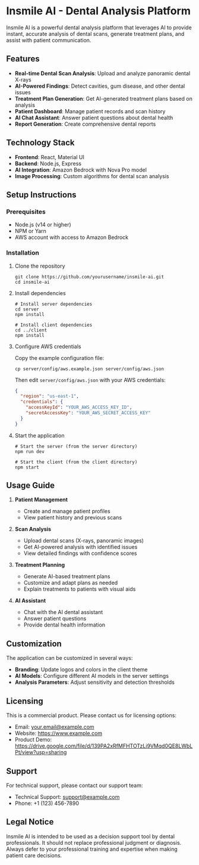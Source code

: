 # Insmile AI - Dental Analysis Platform

Insmile AI is a powerful dental analysis platform that leverages AI to provide instant, accurate analysis of dental scans, generate treatment plans, and assist with patient communication.

## Features

- **Real-time Dental Scan Analysis**: Upload and analyze panoramic dental X-rays
- **AI-Powered Findings**: Detect cavities, gum disease, and other dental issues
- **Treatment Plan Generation**: Get AI-generated treatment plans based on analysis
- **Patient Dashboard**: Manage patient records and scan history
- **AI Chat Assistant**: Answer patient questions about dental health
- **Report Generation**: Create comprehensive dental reports

## Technology Stack

- **Frontend**: React, Material UI
- **Backend**: Node.js, Express
- **AI Integration**: Amazon Bedrock with Nova Pro model
- **Image Processing**: Custom algorithms for dental scan analysis

## Setup Instructions

### Prerequisites

- Node.js (v14 or higher)
- NPM or Yarn
- AWS account with access to Amazon Bedrock

### Installation

1. Clone the repository
   ```
   git clone https://github.com/yourusername/insmile-ai.git
   cd insmile-ai
   ```

2. Install dependencies
   ```
   # Install server dependencies
   cd server
   npm install

   # Install client dependencies
   cd ../client
   npm install
   ```

3. Configure AWS credentials

   Copy the example configuration file:
   ```
   cp server/config/aws.example.json server/config/aws.json
   ```

   Then edit `server/config/aws.json` with your AWS credentials:
   ```json
   {
     "region": "us-east-1",
     "credentials": {
       "accessKeyId": "YOUR_AWS_ACCESS_KEY_ID",
       "secretAccessKey": "YOUR_AWS_SECRET_ACCESS_KEY"
     }
   }
   ```

4. Start the application
   ```
   # Start the server (from the server directory)
   npm run dev

   # Start the client (from the client directory)
   npm start
   ```

## Usage Guide

1. **Patient Management**
   - Create and manage patient profiles
   - View patient history and previous scans

2. **Scan Analysis**
   - Upload dental scans (X-rays, panoramic images)
   - Get AI-powered analysis with identified issues
   - View detailed findings with confidence scores

3. **Treatment Planning**
   - Generate AI-based treatment plans
   - Customize and adapt plans as needed
   - Explain treatments to patients with visual aids

4. **AI Assistant**
   - Chat with the AI dental assistant
   - Answer patient questions
   - Provide dental health information

## Customization

The application can be customized in several ways:

- **Branding**: Update logos and colors in the client theme
- **AI Models**: Configure different AI models in the server settings
- **Analysis Parameters**: Adjust sensitivity and detection thresholds

## Licensing

This is a commercial product. Please contact us for licensing options:

- Email: your.email@example.com
- Website: https://www.example.com
- Product Demo: https://drive.google.com/file/d/139PA2xRfMFHTOTzLi9VMqd0QE8LWbLPt/view?usp=sharing

## Support

For technical support, please contact our support team:

- Technical Support: support@example.com
- Phone: +1 (123) 456-7890

## Legal Notice

Insmile AI is intended to be used as a decision support tool by dental professionals. It should not replace professional judgment or diagnosis. Always defer to your professional training and expertise when making patient care decisions. 
